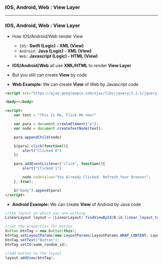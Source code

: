 ### IOS, Android, Web : View Layer

--------------------------------------

### IOS, Android, Web : View Layer

* How IOS/Android/Web render View
  * `IOS:` **Swift (Logic) - XML (View)**
  * `Android:` **Java (Logic) - XML (View)**
  * `Web:` **Javascript (Logic) - HTML (View)**

* **IOS/Android/Web** all use **XML/HTML** to render **View Layer**
* But you still can create **View** by code

* **Web Example:** We can create **View** of Web by Javascript code

```html
<script src="https://ajax.googleapis.com/ajax/libs/jquery/3.2.1/jquery.min.js"></script>

<body></body>

<script>
	var text = "This Is Me, Click Me now!"

	var para = document.createElement("p");
	var node = document.createTextNode(text);

	para.appendChild(node)

	$(para).click(function(){ 
		alert("Clicked 0")
	})

	para.addEventListener('click', function(){ 
		alert("Clicked 1")

		node.nodeValue="You Already Clicked, Refresh Your Browser";
	}, true); 

	$("body").append(para)
</script>
```

* **Android Example:** We can create **View** of Android by Java code

```java
//the layout on which you are working
LinearLayout layout = (LinearLayout) findViewById(R.id.linear_layout_tags);

//set the properties for button
Button btnTag = new Button(this);
btnTag.setLayoutParams(new LayoutParams(LayoutParams.WRAP_CONTENT, LayoutParams.WRAP_CONTENT));
btnTag.setText("Button");
btnTag.setId(some_random_id);

//add button to the layout
layout.addView(btnTag);
```








